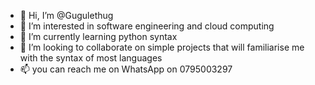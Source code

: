 - 👋 Hi, I’m @Gugulethug
- 👀 I’m interested in software engineering and cloud computing 
- 🌱 I’m currently learning python syntax 
- 💞️ I’m looking to collaborate on simple projects that will familiarise me with the syntax of most languages 
- 📫 you can reach me on WhatsApp on 0795003297

<!---
Gugulethug/Gugulethug is a ✨ special ✨ repository because its `README.md` (this file) appears on your GitHub profile.
You can click the Preview link to take a look at your changes.
--->
